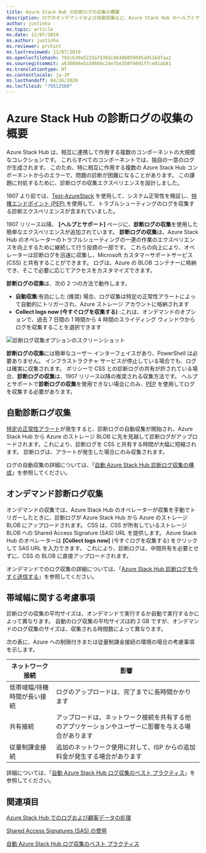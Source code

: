 ```yaml
---
title: Azure Stack Hub の診断ログの収集の概要
description: ログのオンデマンドおよび自動収集など、Azure Stack Hub のヘルプとサポートの診断ログの収集について説明します。
author: justinha
ms.topic: article
ms.date: 11/07/2019
ms.author: justinha
ms.reviewer: prchint
ms.lastreviewed: 11/07/2019
ms.openlocfilehash: 792c639a5233a7d30dc86488059045a9516dfaa2
ms.sourcegitcommit: a630894e5a38666c24e7be350f4691ffce81ab81
ms.translationtype: HT
ms.contentlocale: ja-JP
ms.lasthandoff: 04/16/2020
ms.locfileid: "79512560"
---
```

# <a name="overview-of-azure-stack-hub-diagnostic-log-collection"></a>Azure Stack Hub の診断ログの収集の概要 

Azure Stack Hub は、相互に連携して作用する複数のコンポーネントの大規模なコレクションです。 これらすべてのコンポーネントでは、独自の一意のログが生成されます。 このため、特に相互に作用する複数の Azure Stack Hub コンポーネントからのエラーで、問題の診断が困難になることがあります。 この課題に対処するために、診断ログの収集エクスペリエンスを設計しました。 

1907 より前では、[Test-AzureStack](azure-stack-diagnostic-test.md) を使用して、システム正常性を検証し、[特権エンドポイント (PEP) ](azure-stack-get-azurestacklog.md) を使用して、トラブルシューティングのログを収集する診断エクスペリエンスが含まれていました。 

1907 リリース以降、 **[ヘルプとサポート]** ページに、**診断ログの収集**を使用した簡単なエクスペリエンスが追加されています。 
**診断ログの収集**は、Azure Stack Hub のオペレーターのトラブルシューティングの一連の作業のエクスペリエンスを向上するために継続して行う投資の一部です。 これらの向上により、オペレーターは診断ログを迅速に収集し、Microsoft カスタマーサポートサービス (CSS) と共有することができます。 ログは、Azure の BLOB コンテナーに格納でき、そこで必要に応じてアクセスをカスタマイズできます。    
   
**診断ログの収集**は、次の 2 つの方法で動作します。

- **自動収集**:有効にした (推奨) 場合、ログ収集は特定の正常性アラートによって自動的にトリガーされ、Azure ストレージ アカウントに格納されます
- **Collect logs now (今すぐログを収集する)** :これは、オンデマンドのオプションで、過去 7 日間の 1 時間から 4 時間のスライディング ウィンドウからログを収集することを選択できます

![診断ログ収集オプションのスクリーンショット](media/azure-stack-automatic-log-collection/azure-stack-log-collection-overview.png)

**診断ログの収集**には簡単なユーザー インターフェイスがあり、PowerShell は必要ありません。 インフラストラクチャ サービスが停止している場合でも、ログは確実に収集されます。
ポリシーで CSS との診断ログの共有が許されている場合、**診断ログの収集**は、1907 リリース以降の推奨される収集方法です。 ヘルプとサポートで**診断ログの収集**を使用できない場合にのみ、[PEP](azure-stack-get-azurestacklog.md) を使用してログを収集する必要があります。

## <a name="automatic-diagnostic-log-collection"></a>自動診断ログ収集 

[特定の正常性アラート](azure-stack-configure-automatic-diagnostic-log-collection-tzl.md#proactive-diagnostic-log-collection-alerts)が発生すると、診断ログの自動収集が開始され、Azure Stack Hub から Azure のストレージ BLOB に先を見越して診断ログがアップロードされます。これにより、診断ログを CSS と共有する時間が大幅に短縮されます。 診断ログは、アラートが発生した場合にのみ収集されます。  

ログの自動収集の詳細については、「[自動 Azure Stack Hub 診断ログ収集の構成](azure-stack-configure-automatic-diagnostic-log-collection-tzl.md)」を参照してください。

## <a name="on-demand-diagnostic-log-collection"></a>オンデマンド診断ログ収集

オンデマンドの収集では、Azure Stack Hub のオペレーターが収集を手動でトリガーしたときに、診断ログが Azure Stack Hub から Azure のストレージ BLOB にアップロードされます。
CSS は、CSS が所有しているストレージ BLOB への Shared Access Signature (SAS) URL を提供します。 Azure Stack Hub のオペレーターは **[Collect logs now]** \(今すぐログを収集する\) をクリックして SAS URL を入力できます。 これにより、診断ログは、中間共有を必要とせずに、CSS の BLOB に直接アップロードされます。 

オンデマンドでのログ収集の詳細については、「[Azure Stack Hub 診断ログを今すぐ送信する](azure-stack-configure-on-demand-diagnostic-log-collection-portal-tzl.md)」を参照してください。

## <a name="bandwidth-considerations"></a>帯域幅に関する考慮事項

診断ログの収集の平均サイズは、オンデマンドで実行するか自動で実行するかによって異なります。 自動のログ収集の平均サイズは約 2 GB ですが、オンデマンドのログ収集のサイズは、収集される時間数によって異なります。 

次の表に、Azure への制限付きまたは従量制課金接続の環境の場合の考慮事項を示します。

| ネットワーク接続 | 影響 |
|--------------------|--------|
| 低帯域幅/待機時間が長い接続 | ログのアップロードは、完了までに長時間かかります | 
| 共有接続 | アップロードは、ネットワーク接続を共有する他のアプリケーションやユーザーに影響を与える場合があります |
| 従量制課金接続 | 追加のネットワーク使用に対して、ISP からの追加料金が発生する場合があります |

詳細については、「[自動 Azure Stack Hub ログ収集のベスト プラクティス](azure-stack-best-practices-automatic-diagnostic-log-collection.md)」を参照してください。

## <a name="see-also"></a>関連項目

[Azure Stack Hub でのログおよび顧客データの処理](https://docs.microsoft.com/azure-stack/operator/azure-stack-data-collection)

[Shared Access Signatures (SAS) の使用](https://docs.microsoft.com/azure/storage/common/storage-dotnet-shared-access-signature-part-1)

[自動 Azure Stack Hub ログ収集のベスト プラクティス](azure-stack-best-practices-automatic-diagnostic-log-collection.md)
